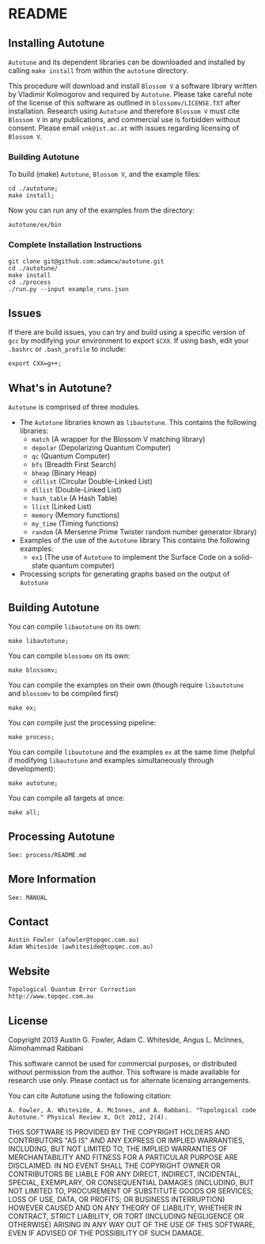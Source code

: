 # README #

## Installing Autotune ##

`Autotune` and its dependent libraries can be downloaded and installed by
calling `make install` from within the `autotune` directory. 

This procedure will download and install `Blossom V` a software library
written by Vladimir Kolmogorov and required by `Autotune`. Please take careful
note of the license of this software as outlined in `blossomv/LICENSE.TXT`
after installation. Research using `Autotune` and therefore `Blossom V` must
cite `Blossom V` in any publications, and commercial use is forbidden without
consent. Please email `vnk@ist.ac.at` with issues regarding licensing of
`Blossom V`.

### Building Autotune ###

To build (make) `Autotune`, `Blossom V`, and the example files:

    cd ./autotune;
    make install;

Now you can run any of the examples from the directory:

    autotune/ex/bin

### Complete Installation Instructions ###

    git clone git@github.com:adamcw/autotune.git
    cd ./autotune/
    make install
    cd ./process
    ./run.py --input example_runs.json

## Issues ##

If there are build issues, you can try and build using a specific version of
`gcc` by modifying your environment to export `$CXX`. If using bash, edit your
`.bashrc` or `.bash_profile` to include:

    export CXX=g++;

## What's in Autotune? ##

`Autotune` is comprised of three modules. 

- The `Autotune` libraries known as `libautotune`. This contains the following libraries:
    - `match` (A wrapper for the Blossom V matching library)
    - `depolar` (Depolarizing Quantum Computer)
    - `qc` (Quantum Computer)
    - `bfs` (Breadth First Search)
    - `bheap` (Binary Heap)
    - `cdllist` (Circular Double-Linked List)
    - `dllist` (Double-Linked List)
    - `hash_table` (A Hash Table)
    - `llist` (Linked List)
    - `memory` (Memory functions)
    - `my_time` (Timing functions)
    - `random` (A Mersenne Prime Twister random number generator library)
- Examples of the use of the `Autotune` library This contains the following examples:
    - `ex1` (The use of `Autotune` to implement the Surface Code on a
        solid-state quantum computer)
- Processing scripts for generating graphs based on the output of `Autotune`

## Building Autotune ##

You can compile `libautotune` on its own:

    make libautotune;

You can compile `blossomv` on its own:

    make blossomv;

You can compile the examples on their own (though require `libautotune` and
  `blossomv` to be compiled first)

    make ex;

You can compile just the processing pipeline:

    make process;

You can compile `libautotune` and the examples `ex` at the same time (helpful if
  modifying `libautotune` and examples simultaneously through development):

    make autotune;

You can compile all targets at once:

    make all;

## Processing Autotune ##

    See: process/README.md

## More Information ##

    See: MANUAL

## Contact ##

    Austin Fowler (afowler@topqec.com.au)
    Adam Whiteside (awhiteside@topqec.com.au)

## Website ##

    Topological Quantum Error Correction
    http://www.topqec.com.au

## License ##

Copyright 2013 Austin G. Fowler, Adam C. Whiteside, Angus L. McInnes, Alimohammad Rabbani

This software cannot be used for commercial purposes, or distributed without
permission from the author. This software is made available for research use
only. Please contact us for alternate licensing arrangements. 

You can cite Autotune using the following citation:

    A. Fowler, A. Whiteside, A. McInnes, and A. Rabbani. "Topological code
    Autotune." Physical Review X, Oct 2012, 2(4).


THIS SOFTWARE IS PROVIDED BY THE COPYRIGHT HOLDERS AND CONTRIBUTORS "AS IS" AND
ANY EXPRESS OR IMPLIED WARRANTIES, INCLUDING, BUT NOT LIMITED TO, THE IMPLIED
WARRANTIES OF MERCHANTABILITY AND FITNESS FOR A PARTICULAR PURPOSE ARE
DISCLAIMED. IN NO EVENT SHALL THE COPYRIGHT OWNER OR CONTRIBUTORS BE LIABLE FOR
ANY DIRECT, INDIRECT, INCIDENTAL, SPECIAL, EXEMPLARY, OR CONSEQUENTIAL DAMAGES
(INCLUDING, BUT NOT LIMITED TO, PROCUREMENT OF SUBSTITUTE GOODS OR SERVICES;
LOSS OF USE, DATA, OR PROFITS; OR BUSINESS INTERRUPTION) HOWEVER CAUSED AND ON
ANY THEORY OF LIABILITY, WHETHER IN CONTRACT, STRICT LIABILITY, OR TORT
(INCLUDING NEGLIGENCE OR OTHERWISE) ARISING IN ANY WAY OUT OF THE USE OF THIS
SOFTWARE, EVEN IF ADVISED OF THE POSSIBILITY OF SUCH DAMAGE.
